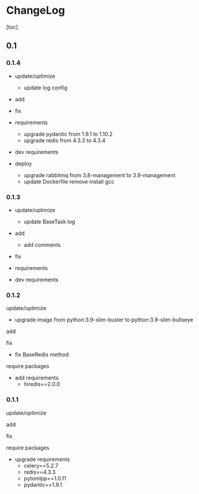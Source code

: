 # ChangeLog

[toc]

## 0.1

### 0.1.4

- update/optimize
  - update log config

- add

- fix

- requirements
  - upgrade pydantic from 1.9.1 to 1.10.2
  - upgrade redis from 4.3.3 to 4.3.4

- dev requirements

- deploy
  - upgrade rabbitmq from 3.8-management to 3.9-management
  - update Dockerfile remove install gcc

### 0.1.3

- update/optimize
  - update BaseTask log

- add
  - add comments

- fix

- requirements

- dev requirements

### 0.1.2

update/optimize

- upgrade image from python:3.9-slim-buster to python:3.9-slim-bullseye

add

fix

- fix BaseRedis method

require packages

- add requirements
  - hiredis==2.0.0

### 0.1.1

update/optimize

add

fix

require packages

- upgrade requirements
  - celery==5.2.7
  - redis==4.3.3
  - pytomlpp==1.0.11
  - pydantic==1.9.1
